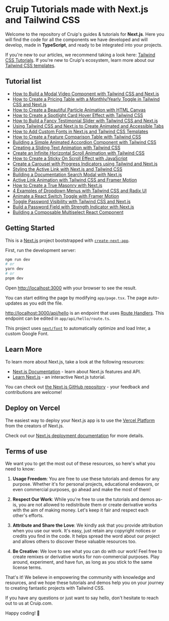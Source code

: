 # Cruip Tutorials made with Next.js and Tailwind CSS

Welcome to the repository of Cruip's guides & tutorials for **Next.js**. Here you will find the code for all the components we have developed and will develop, made in **TypeScript**, and ready to be integrated into your projects.

If you're new to our articles, we recommend taking a look here: [Tailwind CSS Tutorials](https://cruip.com/tutorials/). If you're new to Cruip's ecosystem, learn more about our [Tailwind CSS templates](https://cruip.com/).

## Tutorial list

- [How to Build a Modal Video Component with Tailwind CSS and Next.js](https://cruip.com/how-to-build-a-modal-video-component-with-tailwind-css-and-next-js/)
- [How to Create a Pricing Table with a Monthly/Yearly Toggle in Tailwind CSS and Next.js](https://cruip.com/how-to-create-a-pricing-table-with-a-monthly-yearly-toggle-in-tailwind-css-and-next-js/)
- [How to Create a Beautiful Particle Animation with HTML Canvas](https://cruip.com/how-to-create-a-beautiful-particle-animation-with-html-canvas/)
- [How to Create a Spotlight Card Hover Effect with Tailwind CSS](https://cruip.com/how-to-create-a-spotlight-card-hover-effect-with-tailwind-css/)
- [How to Build a Fancy Testimonial Slider with Tailwind CSS and Next.js](https://cruip.com/how-to-build-a-fancy-testimonial-slider-with-tailwind-css-and-next-js/)
- [Using Tailwind CSS and Next.js to Create Animated and Accessible Tabs](https://cruip.com/using-tailwind-css-and-next-js-to-create-animated-and-accessible-tabs/)
- [How to Add Custom Fonts in Next.js and Tailwind CSS Templates](https://cruip.com/how-to-add-custom-fonts-in-next-js-and-tailwind-css-templates/)
- [How to Create a Feature Comparison Table with Tailwind CSS](https://cruip.com/how-to-create-a-feature-comparison-table-with-tailwind-css/)
- [Building a Simple Animated Accordion Component with Tailwind CSS](https://cruip.com/building-a-simple-animated-accordion-component-with-tailwind-css/)
- [Creating a Sliding Text Animation with Tailwind CSS](https://cruip.com/creating-a-sliding-text-animation-with-tailwind-css/)
- [Create an Infinite Horizontal Scroll Animation with Tailwind CSS](https://cruip.com/create-an-infinite-horizontal-scroll-animation-with-tailwind-css/)
- [How to Create a Sticky On Scroll Effect with JavaScript](https://cruip.com/how-to-create-a-sticky-on-scroll-effect-with-javascript/)
- [Create a Carousel with Progress Indicators using Tailwind and Next.js](https://cruip.com/create-a-carousel-with-progress-indicators-using-tailwind-and-nextjs/)
- [Styling the Active Link with Next.js and Tailwind CSS ](https://cruip.com/styling-the-active-link-with-nextjs-and-tailwind-css/)
- [Building a Documentation Search Modal with Next.js](https://cruip.com/building-a-documentation-search-modal-with-nextjs/)
- [Active Link Animation with Tailwind CSS and Framer Motion](https://cruip.com/active-link-animation-with-tailwind-css-and-framer-motion/)
- [How to Create a True Masonry with Next.js](https://cruip.com/how-to-create-a-true-masonry-with-nextjs/)
- [4 Examples of Dropdown Menus with Tailwind CSS and Radix UI](https://cruip.com/4-examples-of-dropdown-menus-with-tailwind-css-and-radix-ui/)
- [Animate a React Switch Toggle with Framer Motion](https://cruip.com/animate-a-react-switch-toggle-with-framer-motion/)
- [Toggle Password Visibility with Tailwind CSS and Next.js](https://cruip.com/toggle-password-visibility-with-tailwind-css-and-nextjs/)
- [Build a Password Field with Strength Indicator with Next.js](https://cruip.com/build-a-password-field-with-strength-indicator-with-nextjs/)
- [Building a Composable Multiselect React Component](https://cruip.com/building-a-composable-multiselect-react-component/)

## Getting Started

This is a [Next.js](https://nextjs.org/) project bootstrapped with [`create-next-app`](https://github.com/vercel/next.js/tree/canary/packages/create-next-app).

First, run the development server:

```bash
npm run dev
# or
yarn dev
# or
pnpm dev
```

Open [http://localhost:3000](http://localhost:3000) with your browser to see the result.

You can start editing the page by modifying `app/page.tsx`. The page auto-updates as you edit the file.

[http://localhost:3000/api/hello](http://localhost:3000/api/hello) is an endpoint that uses [Route Handlers](https://beta.nextjs.org/docs/routing/route-handlers). This endpoint can be edited in `app/api/hello/route.ts`.

This project uses [`next/font`](https://nextjs.org/docs/basic-features/font-optimization) to automatically optimize and load Inter, a custom Google Font.

## Learn More

To learn more about Next.js, take a look at the following resources:

- [Next.js Documentation](https://nextjs.org/docs) - learn about Next.js features and API.
- [Learn Next.js](https://nextjs.org/learn) - an interactive Next.js tutorial.

You can check out [the Next.js GitHub repository](https://github.com/vercel/next.js/) - your feedback and contributions are welcome!

## Deploy on Vercel

The easiest way to deploy your Next.js app is to use the [Vercel Platform](https://vercel.com/new?utm_medium=default-template&filter=next.js&utm_source=create-next-app&utm_campaign=create-next-app-readme) from the creators of Next.js.

Check out our [Next.js deployment documentation](https://nextjs.org/docs/deployment) for more details.

## Terms of use

We want you to get the most out of these resources, so here's what you need to know:

1. **Usage Freedom**: You are free to use these tutorials and demos for any purpose. Whether it's for personal projects, educational endeavors, or even commercial purposes, go ahead and make the most of them!

2. **Respect Our Work**: While you're free to use the tutorials and demos as-is, you are not allowed to redistribute them or create derivative works with the aim of making money. Let's keep it fair and respect each other's efforts.

3. **Attribute and Share the Love**: We kindly ask that you provide attribution when you use our work. It's easy, just retain any copyright notices or credits you find in the code. It helps spread the word about our project and allows others to discover these valuable resources too.

4. **Be Creative**: We love to see what you can do with our work! Feel free to create remixes or derivative works for non-commercial purposes. Play around, experiment, and have fun, as long as you stick to the same license terms.

That's it! We believe in empowering the community with knowledge and resources, and we hope these tutorials and demos help you on your journey to creating fantastic projects with Tailwind CSS.

If you have any questions or just want to say hello, don't hesitate to reach out to us at Cruip.com.

Happy coding! 🚀
